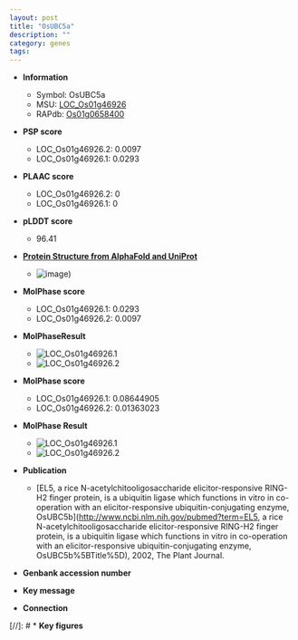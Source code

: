 ```yaml
---
layout: post
title: "OsUBC5a"
description: ""
category: genes
tags: 
---
```


* **Information**  
    + Symbol: OsUBC5a  
    + MSU: [LOC_Os01g46926](http://rice.plantbiology.msu.edu/cgi-bin/ORF_infopage.cgi?orf=LOC_Os01g46926)  
    + RAPdb: [Os01g0658400](http://rapdb.dna.affrc.go.jp/viewer/gbrowse_details/irgsp1?name=Os01g0658400)  

* **PSP score**  
    + LOC_Os01g46926.2: 0.0097 
    + LOC_Os01g46926.1: 0.0293 

* **PLAAC score**  
    + LOC_Os01g46926.2: 0 
    + LOC_Os01g46926.1: 0 

* **pLDDT score**
    + 96.41

* **[Protein Structure from AlphaFold and UniProt](https://www.uniprot.org/uniprotkb/Q8S920/entry#structure)**
    + ![image](https://ricepsp.github.io/images/Q8/AF-Q8S920-F1.png))

* **MolPhase score**
    + LOC_Os01g46926.1: 0.0293
    + LOC_Os01g46926.2: 0.0097

* **MolPhaseResult**
    + ![LOC_Os01g46926.1](https://ricepsp.github.io/pictures/LOC_Os01g/LOC_Os01g46926.1.png)
    + ![LOC_Os01g46926.2](https://ricepsp.github.io/pictures/LOC_Os01g/LOC_Os01g46926.2.png)

* **MolPhase score**
    + LOC_Os01g46926.1: 0.08644905
    + LOC_Os01g46926.2: 0.01363023

* **MolPhase Result**
    + ![LOC_Os01g46926.1](https://304243504.github.io/Pictures/LOC_Os01g/LOC_Os01g46926.1.png)
    + ![LOC_Os01g46926.2](https://304243504.github.io/Pictures/LOC_Os01g/LOC_Os01g46926.2.png)

* **Publication**  
    + [EL5, a rice N-acetylchitooligosaccharide elicitor-responsive RING-H2 finger protein, is a ubiquitin ligase which functions in vitro in co-operation with an elicitor-responsive ubiquitin-conjugating enzyme, OsUBC5b](http://www.ncbi.nlm.nih.gov/pubmed?term=EL5, a rice N-acetylchitooligosaccharide elicitor-responsive RING-H2 finger protein, is a ubiquitin ligase which functions in vitro in co-operation with an elicitor-responsive ubiquitin-conjugating enzyme, OsUBC5b%5BTitle%5D), 2002, The Plant Journal.

* **Genbank accession number**  

* **Key message**  

* **Connection**  

[//]: # * **Key figures**  


